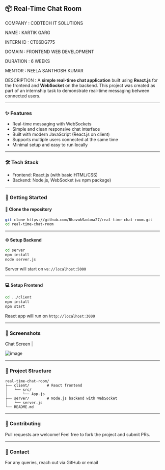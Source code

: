

## 📦 Real-Time Chat Room
COMPANY : CODTECH IT SOLUTIONS

NAME : KARTIK GARG

INTERN ID : CT06DG775

DOMAIN : FRONTEND WEB DEVELOPMENT

DURATION : 6 WEEKS

MENTOR : NEELA SANTHOSH KUMAR

DESCRIPTION :
A **simple real-time chat application** built using **React.js** for the frontend and **WebSocket** on the backend.
This project was created as part of an internship task to demonstrate real-time messaging between connected users.

---

### ✨ **Features**

* Real-time messaging with WebSockets
* Simple and clean responsive chat interface
* Built with modern JavaScript (React.js on client)
* Supports multiple users connected at the same time
* Minimal setup and easy to run locally

---

### 🛠 **Tech Stack**

* Frontend: React.js (with basic HTML/CSS)
* Backend: Node.js, WebSocket (`ws` npm package)

---

### 🚀 **Getting Started**

#### 📂 Clone the repository

```bash
git clone https://github.com/BhavukSadana27/real-time-chat-room.git
cd real-time-chat-room
```

---

#### ⚙ **Setup Backend**

```bash
cd server
npm install
node server.js
```

Server will start on `ws://localhost:5000`

---

#### 💻 **Setup Frontend**

```bash
cd ../client
npm install
npm start
```

React app will run on `http://localhost:3000`

---

### 📸 **Screenshots**

 Chat Screen                                                                                   |

![image](https://github.com/user-attachments/assets/09c5b003-ccad-495c-adac-85b16ba09f37)




---

### 📄 **Project Structure**

```
real-time-chat-room/
├── client/        # React frontend
│   └── src/
│       └── App.js
├── server/        # Node.js backend with WebSocket
│   └── server.js
└── README.md
```

---

### 🤝 **Contributing**

Pull requests are welcome! Feel free to fork the project and submit PRs.

---

### 📧 **Contact**

For any queries, reach out via GitHub or email
